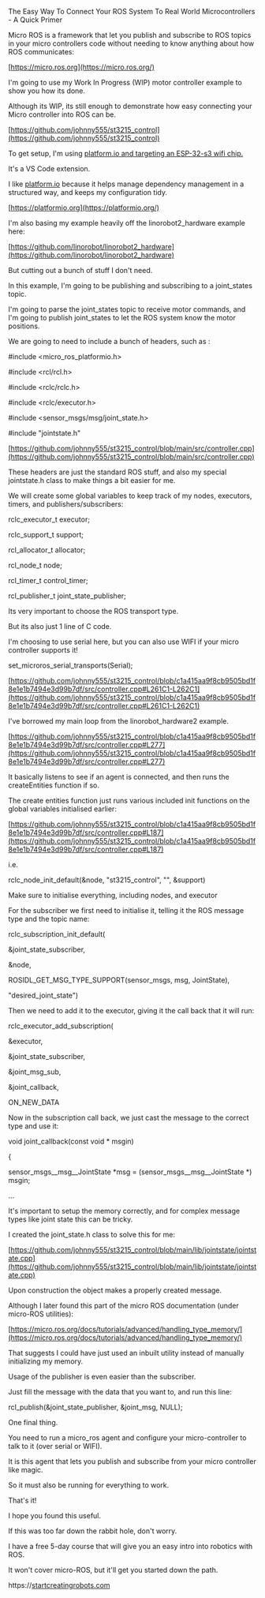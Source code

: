 The Easy Way To Connect Your ROS System To Real World Microcontrollers - A Quick Primer

Micro ROS is a framework that let you publish and subscribe to ROS topics in your micro controllers code without needing to know anything about how ROS communicates:

[https://micro.ros.org](https://micro.ros.org/)

I'm going to use my Work In Progress (WIP) motor controller example to show you how its done.

Although its WIP, its still enough to demonstrate how easy connecting your Micro controller into ROS can be.

[https://github.com/johnny555/st3215_control](https://github.com/johnny555/st3215_control)

To get setup, I'm using [platform.io and targeting an ESP-32-s3 wifi chip.](http://platform.io/)

It's a VS Code extension.

I like [platform.io](http://platform.io/) because it helps manage dependency management in a structured way, and keeps my configuration tidy.

[https://platformio.org](https://platformio.org/)

I'm also basing my example heavily off the linorobot2_hardware example here:

[https://github.com/linorobot/linorobot2_hardware](https://github.com/linorobot/linorobot2_hardware)

But cutting out a bunch of stuff I don't need.

In this example, I'm going to be publishing and subscribing to a joint_states topic.

I'm going to parse the joint_states topic to receive motor commands, and I'm going to publish joint_states to let the ROS system know the motor positions.

We are going to need to include a bunch of headers, such as :

#include <micro_ros_platformio.h>

#include <rcl/rcl.h>

#include <rclc/rclc.h>

#include <rclc/executor.h>

#include <sensor_msgs/msg/joint_state.h>

#include "jointstate.h"

[https://github.com/johnny555/st3215_control/blob/main/src/controller.cpp](https://github.com/johnny555/st3215_control/blob/main/src/controller.cpp)

These headers are just the standard ROS stuff, and also my special jointstate.h class to make things a bit easier for me.

We will create some global variables to keep track of my nodes, executors, timers, and publishers/subscribers:

rclc_executor_t executor;

rclc_support_t support;

rcl_allocator_t allocator;

rcl_node_t node;

rcl_timer_t control_timer;

rcl_publisher_t joint_state_publisher;

Its very important to choose the ROS transport type.

But its also just 1 line of C code.

I'm choosing to use serial here, but you can also use WIFI if your micro controller supports it!

set_microros_serial_transports(Serial);

[https://github.com/johnny555/st3215_control/blob/c1a415aa9f8cb9505bd1f8e1e1b7494e3d99b7df/src/controller.cpp#L261C1-L262C1](https://github.com/johnny555/st3215_control/blob/c1a415aa9f8cb9505bd1f8e1e1b7494e3d99b7df/src/controller.cpp#L261C1-L262C1)

I've borrowed my main loop from the linorobot_hardware2 example.

[https://github.com/johnny555/st3215_control/blob/c1a415aa9f8cb9505bd1f8e1e1b7494e3d99b7df/src/controller.cpp#L277](https://github.com/johnny555/st3215_control/blob/c1a415aa9f8cb9505bd1f8e1e1b7494e3d99b7df/src/controller.cpp#L277)

It basically listens to see if an agent is connected, and then runs the createEntities function if so.

The create entities function just runs various included init functions on the global variables initialised earlier:

[https://github.com/johnny555/st3215_control/blob/c1a415aa9f8cb9505bd1f8e1e1b7494e3d99b7df/src/controller.cpp#L187](https://github.com/johnny555/st3215_control/blob/c1a415aa9f8cb9505bd1f8e1e1b7494e3d99b7df/src/controller.cpp#L187)

i.e.

rclc_node_init_default(&node, "st3215_control", "", &support)

Make sure to initialise everything, including nodes, and executor

For the subscriber we first need to initialise it, telling it the ROS message type and the topic name:

rclc_subscription_init_default(

&joint_state_subscriber,

&node,

ROSIDL_GET_MSG_TYPE_SUPPORT(sensor_msgs, msg, JointState),

"desired_joint_state")

Then we need to add it to the executor, giving it the call back that it will run:

rclc_executor_add_subscription(

&executor,

&joint_state_subscriber,

&joint_msg_sub,

&joint_callback,

ON_NEW_DATA

Now in the subscription call back, we just cast the message to the correct type and use it:

void joint_callback(const void * msgin)

{

sensor_msgs__msg__JointState *msg = (sensor_msgs__msg__JointState *) msgin;

...

It's important to setup the memory correctly, and for complex message types like joint state this can be tricky.

I created the joint_state.h class to solve this for me:

[https://github.com/johnny555/st3215_control/blob/main/lib/jointstate/jointstate.cpp](https://github.com/johnny555/st3215_control/blob/main/lib/jointstate/jointstate.cpp)

Upon construction the object makes a properly created message.

Although I later found this part of the micro ROS documentation (under micro-ROS utilities):

[https://micro.ros.org/docs/tutorials/advanced/handling_type_memory/](https://micro.ros.org/docs/tutorials/advanced/handling_type_memory/)

That suggests I could have just used an inbuilt utility instead of manually initializing my memory.

Usage of the publisher is even easier than the subscriber.

Just fill the message with the data that you want to, and run this line:

rcl_publish(&joint_state_publisher, &joint_msg, NULL);

One final thing.

You need to run a micro_ros agent and configure your micro-controller to talk to it (over serial or WIFI).

It is this agent that lets you publish and subscribe from your micro controller like magic.

So it must also be running for everything to work.

That's it!

I hope you found this useful.

If this was too far down the rabbit hole, don't worry.

I have a free 5-day course that will give you an easy intro into robotics with ROS.

It won't cover micro-ROS, but it'll get you started down the path.

https://[startcreatingrobots.com](http://startcreatingrobots.com/)